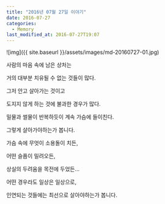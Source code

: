 ```yaml
---
title: "2016년 07월 27일 이야기"
date: 2016-07-27
categories:
  - Memory
last_modified_at: 2016-07-27T19:07
---
```


![img]({{ site.baseurl }}/assets/images/md-20160727-01.jpg)

사람의 마음 속에 남은 상처는 

거의 대부분 치유될 수 없는 것들이 많다. 

그저 안고 살아가는 것이고 

도지지 않게 하는 것에 불과한 경우가 많다. 

밀물과 썰물이 반복하듯이 계속 가슴에 들이친다. 

그렇게 살아가야하는가 봅니다. 

가슴 속에 무엇이 소용돌이 치든, 

어떤 슬픔이 밀려오든, 

상실의 두려움을 목전에 두었든... 

어떤 경우라도 일상은 일상으로, 

인연되는 것들에는 최선으로 살아야하는가 봅니다.